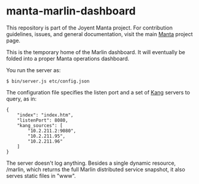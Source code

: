 <!--
    This Source Code Form is subject to the terms of the Mozilla Public
    License, v. 2.0. If a copy of the MPL was not distributed with this
    file, You can obtain one at http://mozilla.org/MPL/2.0/.
-->

<!--
    Copyright (c) 2014, Joyent, Inc.
-->

# manta-marlin-dashboard

This repository is part of the Joyent Manta project.  For contribution
guidelines, issues, and general documentation, visit the main
[Manta](http://github.com/joyent/manta) project page.

This is the temporary home of the Marlin dashboard.  It will eventually be
folded into a proper Manta operations dashboard.

You run the server as:

    $ bin/server.js etc/config.json

The configuration file specifies the listen port and a set of
[Kang](https://github.com/davepacheco/kang) servers to query, as in:

    {
        "index": "index.htm",
        "listenPort": 8080,
        "kang_sources": [
            "10.2.211.2:9080",
            "10.2.211.95",
            "10.2.211.96"
        ]
    }

The server doesn't log anything.  Besides a single dynamic resource, /marlin,
which returns the full Marlin distributed service snapshot, it also serves
static files in "www".
